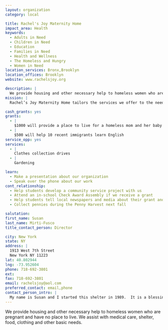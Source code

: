 ```yaml
---
layout: organization
category: local

title: Rachel's Joy Maternity Home
impact_area: Health
keywords: 
  - Adults in Need
  - Children in Need
  - Education
  - Families in Need
  - Health and Wellness
  - The Homeless and Hungry
  - Women in Need
location_services: Bronx,Brooklyn
location_offices: Brooklyn
website: www.rachelsjoy.org

description: |
  We provide housing and other necessary help to homeless women who are pregnant and have no place to live.  We assist with medical care, shelter, food, clothing and other basic needs.
mission: |
  Rachel’s Joy Maternity Home tailors the services we offer to the needs of the young women who come to us. Realizing that it is not enough to just tell a young woman not to abort her child, we are committed to helping her during her time of greatest need. We have a large 10 room house in the Flatbush section of Brooklyn. We are able to more effectively help the young unwed mothers who come to us needing assistance. The home is able to facilitate between four to eight mothers and their babies.

cash_grants: yes
grants: 
  - |
    $1000 will provide a place to live for a homeless mom and her baby for about 3 months
  - |
    $500 will help 10 recent immigrants learn English
service_opp: yes
services: 
  - |
    Clothes collection drives
  - |
    Gardening

learn: 
  - Make a presentation about our organization
  - Speak over the phone about our work
cont_relationship: 
  - Help students develop a community service project with us
  - Attend an in-school Check Award Assembly if we receive a grant
  - Help students tell local newspapers and media about their grant and/or project with us
  - Collect pennies during the Penny Harvest next fall

salutation: 
first_name: Susan
last_name: Mirti-Fusco
title_contact_person: Director

city: New York
state: NY
address: |
  1913 West 7th Street  
  New York NY 11223
lat: 40.802944
lng: -73.952604
phone: 718-692-3801
ext: 
fax: 718-692-3801
email: rachelsjoy@aol.com
preferred_contact: email,phone
contact_person_intro: |
  My name is Susan and I started this shelter in 1989.  It is a blessing to be able to help desperate homeless mothers and their infant babies get off living in the streets and come into a nice warm, friendly home.
---
```

We provide housing and other necessary help to homeless women who are pregnant and have no place to live.  We assist with medical care, shelter, food, clothing and other basic needs.